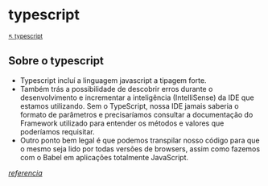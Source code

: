 # typescript

<sub>[:arrow_upper_left: typescript](readme.md)  <sub>

## Sobre o typescript
- Typescript incluí a linguagem javascript a tipagem forte.
- Também trás a possibilidade de descobrir erros durante o desenvolvimento e incrementar a inteligência (IntelliSense) da IDE que estamos utilizando. Sem o TypeScript, nossa IDE jamais saberia o formato de parâmetros e precisaríamos consultar a documentação do Framework utilizado para entender os métodos e valores que poderíamos requisitar.
- Outro ponto bem legal é que podemos transpilar nosso código para que o mesmo seja lido por todas versões de browsers, assim como fazemos com o Babel em aplicações totalmente JavaScript.

[*referencia*](https://blog.rocketseat.com.br/typescript-vantagens-mitos-conceitos/)